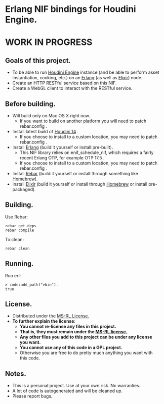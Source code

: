 # Erlang NIF bindings for Houdini Engine.
# WORK IN PROGRESS

## Goals of this project.

* To be able to run [Houdini Engine](http://www.sidefx.com/index.php?option=com_content&task=blogcategory&id=227&Itemid=381) instance (and be able to perform asset instantiation, cooking, etc.) on an [Erlang](http://www.erlang.org/) (as well as [Elixir](http://elixir-lang.org)) node.
* Create an HTTP RESTful service based on this NIF.
* Create a WebGL client to interact with the RESTful service.

## Before building.
* Will build only on Mac OS X right now.
  * If you want to build on another platform you will need to patch rebar.config .
* Install latest build of [Houdini 14](http://www.sidefx.com/index.php?option=com_download&Itemid=208) .
  * If you choose to install to a custom location, you may need to patch rebar.config .
* Install [Erlang](http://www.erlang.org/download.html) (build it yourself or install pre-built).
  * This NIF library relies on enif_schedule_nif, which requires a fairly recent Erlang OTP, for example OTP 17.5 .
  * If you choose to install to a custom location, you may need to patch rebar.config .
* Install [Rebar](https://github.com/rebar/rebar) (build it yourself or install through something like [Homebrew](http://brew.sh/)).
* Install [Elixir](http://elixir-lang.org/) (build it yourself or install through [Homebrew](http://brew.sh/) or install pre-packaged).

## Building.
Use Rebar:

```
rebar get-deps
rebar compile
```
To clean:
```
rebar clean
```

## Running.  

Run erl:

```
> code:add_path("ebin").
true
```
## License.

* Distributed under the [MS-RL License.](http://opensource.org/licenses/MS-RL)
* **To further explain the license:**
  * **You cannot re-license any files in this project.**
  * **That is, they must remain under the [MS-RL license.](http://opensource.org/licenses/MS-RL)**
  * **Any other files you add to this project can be under any license you want.**
  * **You cannot use any of this code in a GPL project.**
  * Otherwise you are free to do pretty much anything you want with this code.

## Notes.

* This is a personal project. Use at your own risk. No warranties.
* A lot of code is autogenerated and will be cleaned up.
* Please report bugs.
